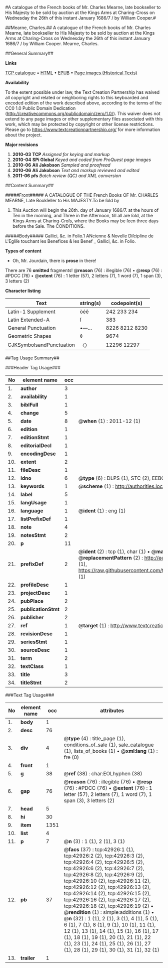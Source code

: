 #A catalogue of the French books of Mr. Charles Mearne, late bookseller to His Majesty to be sold by auction at the Kings Arms at Charing-Cross on Wednesday the 26th of this instant January 1686/7 / by William Cooper.#

##Mearne, Charles.##
A catalogue of the French books of Mr. Charles Mearne, late bookseller to His Majesty to be sold by auction at the Kings Arms at Charing-Cross on Wednesday the 26th of this instant January 1686/7 / by William Cooper.
Mearne, Charles.

##General Summary##

**Links**

[TCP catalogue](http://www.ota.ox.ac.uk/tcp/)  • 
[HTML](http://tei.it.ox.ac.uk/tcp/Texts-HTML/free/A50/A50516.html)  • 
[EPUB](http://tei.it.ox.ac.uk/tcp/Texts-EPUB/free/A50/A50516.epub) • 
[Page images (Historical Texts)](https://historicaltexts.jisc.ac.uk/eebo-09386486e)

**Availability**

To the extent possible under law, the Text Creation Partnership has waived all copyright and related or neighboring rights to this keyboarded and encoded edition of the work described above, according to the terms of the CC0 1.0 Public Domain Dedication (http://creativecommons.org/publicdomain/zero/1.0/). This waiver does not extend to any page images or other supplementary files associated with this work, which may be protected by copyright or other license restrictions. Please go to https://www.textcreationpartnership.org/ for more information about the project.

**Major revisions**

1. __2010-03__ __TCP__ *Assigned for keying and markup*
1. __2010-04__ __SPi Global__ *Keyed and coded from ProQuest page images*
1. __2010-06__ __Ali Jakobson__ *Sampled and proofread*
1. __2010-06__ __Ali Jakobson__ *Text and markup reviewed and edited*
1. __2011-06__ __pfs__ *Batch review (QC) and XML conversion*

##Content Summary##

#####Front#####
A CATALOGUE OF THE French Books OF Mr. CHARLES MEARNE, Late Bookſeller to His MAJESTY.To be ſold by 
1. This Auction will begin the 26th. day of January 1686/7. at the hours of Ten in the morning, and Three in the Afternoon, till all are ſold, at the Kings Arms at Charing-Croſs, where the Books may be ſeen three days before the Sale. The CONDITIONS.

#####Body#####
Gallici, &c. in Folio.1 ANcienne & Novelle Diſcipline de L'Egliſe touchant les Benefices & les Benef
    _ Gallici, &c. in Folio.

**Types of content**

  * Oh, Mr. Jourdain, there is **prose** in there!

There are 76 **omitted** fragments! 
 @__reason__ (76) : illegible (76)  •  @__resp__ (76) : #PDCC (76)  •  @__extent__ (76) : 1 letter (57), 2 letters (7), 1 word (7), 1 span (3), 3 letters (2)

**Character listing**


|Text|string(s)|codepoint(s)|
|---|---|---|
|Latin-1 Supplement|òéê|242 233 234|
|Latin Extended-A|ſ|383|
|General Punctuation|•—…|8226 8212 8230|
|Geometric Shapes|◊|9674|
|CJKSymbolsandPunctuation|〈〉|12296 12297|

##Tag Usage Summary##

###Header Tag Usage###

|No|element name|occ|attributes|
|---|---|---|---|
|1.|__author__|3||
|2.|__availability__|1||
|3.|__biblFull__|1||
|4.|__change__|5||
|5.|__date__|8| @__when__ (1) : 2011-12 (1)|
|6.|__edition__|1||
|7.|__editionStmt__|1||
|8.|__editorialDecl__|1||
|9.|__encodingDesc__|1||
|10.|__extent__|2||
|11.|__fileDesc__|1||
|12.|__idno__|6| @__type__ (6) : DLPS (1), STC (2), EEBO-CITATION (1), OCLC (1), VID (1)|
|13.|__keywords__|1| @__scheme__ (1) : http://authorities.loc.gov/ (1)|
|14.|__label__|5||
|15.|__langUsage__|1||
|16.|__language__|1| @__ident__ (1) : eng (1)|
|17.|__listPrefixDef__|1||
|18.|__note__|4||
|19.|__notesStmt__|2||
|20.|__p__|11||
|21.|__prefixDef__|2| @__ident__ (2) : tcp (1), char (1)  •  @__matchPattern__ (2) : ([0-9\-]+):([0-9IVX]+) (1), (.+) (1)  •  @__replacementPattern__ (2) : http://eebo.chadwyck.com/downloadtiff?vid=$1&page=$2 (1), https://raw.githubusercontent.com/textcreationpartnership/Texts/master/tcpchars.xml#$1 (1)|
|22.|__profileDesc__|1||
|23.|__projectDesc__|1||
|24.|__pubPlace__|2||
|25.|__publicationStmt__|2||
|26.|__publisher__|2||
|27.|__ref__|1| @__target__ (1) : http://www.textcreationpartnership.org/docs/. (1)|
|28.|__revisionDesc__|1||
|29.|__seriesStmt__|1||
|30.|__sourceDesc__|1||
|31.|__term__|2||
|32.|__textClass__|1||
|33.|__title__|3||
|34.|__titleStmt__|2||


###Text Tag Usage###

|No|element name|occ|attributes|
|---|---|---|---|
|1.|__body__|1||
|2.|__desc__|76||
|3.|__div__|4| @__type__ (4) : title_page (1), conditions_of_sale (1), sale_catalogue (1), lists_of_books (1)  •  @__xml:lang__ (1) : fre (0)|
|4.|__front__|1||
|5.|__g__|38| @__ref__ (38) : char:EOLhyphen (38)|
|6.|__gap__|76| @__reason__ (76) : illegible (76)  •  @__resp__ (76) : #PDCC (76)  •  @__extent__ (76) : 1 letter (57), 2 letters (7), 1 word (7), 1 span (3), 3 letters (2)|
|7.|__head__|5||
|8.|__hi__|30||
|9.|__item__|1351||
|10.|__list__|4||
|11.|__p__|7| @__n__ (3) : 1 (1), 2 (1), 3 (1)|
|12.|__pb__|37| @__facs__ (37) : tcp:42926:1 (1), tcp:42926:2 (2), tcp:42926:3 (2), tcp:42926:4 (2), tcp:42926:5 (2), tcp:42926:6 (2), tcp:42926:7 (2), tcp:42926:8 (2), tcp:42926:9 (2), tcp:42926:10 (2), tcp:42926:11 (2), tcp:42926:12 (2), tcp:42926:13 (2), tcp:42926:14 (2), tcp:42926:15 (2), tcp:42926:16 (2), tcp:42926:17 (2), tcp:42926:18 (2), tcp:42926:19 (2)  •  @__rendition__ (1) : simple:additions (1)  •  @__n__ (32) : 1 (1), 2 (1), 3 (1), 4 (1), 5 (1), 6 (1), 7 (1), 8 (1), 9 (1), 10 (1), 11 (1), 12 (1), 13 (1), 14 (1), 15 (1), 16 (1), 17 (1), 18 (1), 19 (1), 20 (1), 21 (1), 22 (1), 23 (1), 24 (1), 25 (1), 26 (1), 27 (1), 28 (1), 29 (1), 30 (1), 31 (1), 32 (1)|
|13.|__trailer__|1||
